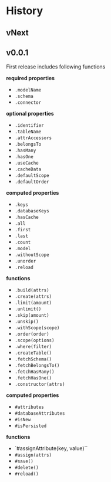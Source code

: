 # History

## vNext

## v0.0.1

First release includes following functions

**required properties**
* `.modelName`
* `.schema`
* `.connector`

**optional properties**
* `.identifier`
* `.tableName`
* `.attrAccessors`
* `.belongsTo`
* `.hasMany`
* `.hasOne`
* `.useCache`
* `.cacheData`
* `.defaultScope`
* `.defaultOrder`

**computed properties**
* `.keys`
* `.databaseKeys`
* `.hasCache`
* `.all`
* `.first`
* `.last`
* `.count`
* `.model`
* `.withoutScope`
* `.unorder`
* `.reload`

**functions**
* `.build(attrs)`
* `.create(attrs)`
* `.limit(amount)`
* `.unlimit()`
* `.skip(amount)`
* `.unskip()`
* `.withScope(scope)`
* `.order(order)`
* `.scope(options)`
* `.where(filter)`
* `.createTable()`
* `.fetchSchema()`
* `.fetchBelongsTo()`
* `.fetchHasMany()`
* `.fetchHasOne()`
* `.constructor(attrs)`

**computed properties**
* `#attributes`
* `#databaseAttributes`
* `#isNew`
* `#isPersisted`

**functions**
* `#assignAttribute(key, value)``
* `#assign(attrs)`
* `#save()`
* `#delete()`
* `#reload()`
